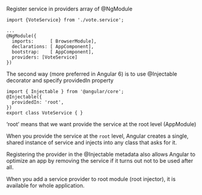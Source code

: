 

Register service in providers array of @NgModule
```
import {VoteService} from './vote.service';

...
@NgModule({
  imports:      [ BrowserModule],
  declarations: [ AppComponent],
  bootstrap:    [ AppComponent],
  providers: [VoteService]
})
```

The second way (more preferred in Angular 6) is to use @Injectable decorator and specify providedIn property
```
import { Injectable } from '@angular/core';
@Injectable({   
  providedIn: 'root', 
}) 
export class VoteService { }
```
‘root’ means that we want provide the service at the root level (AppModule)

When you provide the service at the `root` level, Angular creates a single, shared instance of service and injects into any class that asks for it. 

Registering the provider in the @Injectable metadata also allows Angular to optimize an app by removing the service if it turns out not to be used after all.

When you add a service provider to root module (root injector), it is available for whole application.

